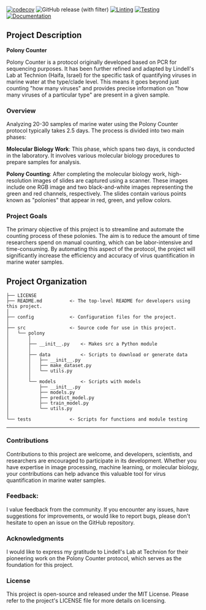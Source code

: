 [![codecov](https://codecov.io/gh/kirill-push/polony-counting/graph/badge.svg?token=3XYNQ0GYTB)](https://codecov.io/gh/kirill-push/polony-counting)
![GitHub release (with filter)](https://img.shields.io/github/v/release/kirill-push/polony-counting?sort=semver&color=brightgreen)
[![Linting](https://github.com/kirill-push/polony-counting/actions/workflows/lint.yml/badge.svg?branch=main)](https://github.com/kirill-push/polony-counting/actions/workflows/lint.yml)
[![Testing](https://github.com/kirill-push/polony-counting/actions/workflows/test.yml/badge.svg?branch=main)](https://github.com/kirill-push/polony-counting/actions/workflows/test.yml)
[![Documentation](https://github.com/kirill-push/polony-counting/actions/workflows/pages.yml/badge.svg)](https://github.com/kirill-push/polony-counting/actions/workflows/pages.yml)

## Project Description
**Polony Counter**

Polony Counter is a protocol originally developed based on PCR for sequencing purposes. It has been further refined and adapted by Lindell's Lab at Technion (Haifa, Israel) for the specific task of quantifying viruses in marine water at the type/clade level. This means it goes beyond just counting "how many viruses" and provides precise information on "how many viruses of a particular type" are present in a given sample.

### Overview

Analyzing 20-30 samples of marine water using the Polony Counter protocol typically takes 2.5 days. The process is divided into two main phases:

**Molecular Biology Work**: This phase, which spans two days, is conducted in the laboratory. It involves various molecular biology procedures to prepare samples for analysis.

**Polony Counting**: After completing the molecular biology work, high-resolution images of slides are captured using a scanner. These images include one RGB image and two black-and-white images representing the green and red channels, respectively. The slides contain various points known as "polonies" that appear in red, green, and yellow colors.

### Project Goals

The primary objective of this project is to streamline and automate the counting process of these polonies. The aim is to reduce the amount of time researchers spend on manual counting, which can be labor-intensive and time-consuming. By automating this aspect of the protocol, the project will significantly increase the efficiency and accuracy of virus quantification in marine water samples.

## Project Organization

    ├── LICENSE
    ├── README.md          <- The top-level README for developers using this project.
    │
    ├── config             <- Configuration files for the project.
    │
    ├── src                <- Source code for use in this project.
    │   └── polony
    │       │
    │       ├── __init__.py    <- Makes src a Python module
    │       │
    │       ├── data           <- Scripts to download or generate data
    │       │   ├── __init__.py 
    │       │   ├── make_dataset.py
    │       │   └── utils.py
    │       │
    │       └── models         <- Scripts with models
    │           ├── __init__.py 
    │           ├── models.py
    │           ├── predict_model.py
    │           ├── train_model.py
    │           └── utils.py
    │
    └── tests              <- Scripts for functions and module testing

--------

<!-- ## Getting Started:-->

### Contributions

Contributions to this project are welcome, and developers, scientists, and researchers are encouraged to participate in its development. Whether you have expertise in image processing, machine learning, or molecular biology, your contributions can help advance this valuable tool for virus quantification in marine water samples.


### Feedback:

I value feedback from the community. If you encounter any issues, have suggestions for improvements, or would like to report bugs, please don't hesitate to open an issue on the GitHub repository.

### Acknowledgments

I would like to express my gratitude to Lindell's Lab at Technion for their pioneering work on the Polony Counter protocol, which serves as the foundation for this project.

### License

This project is open-source and released under the MIT License. Please refer to the project's LICENSE file for more details on licensing.
<!-- 
### About the Project

This project is a labor of love and a volunteer effort by me. I have a deep passion for advancing science and simplifying the work of researchers in the field. As a result, I have dedicated my time and expertise to develop and maintain the Polony Counter project with no financial compensation.

**Key Points:**

- 🌟 Voluntary Contribution: This project is developed on a voluntary basis, driven by a commitment to contribute to the scientific community.

- 💪 Sole Developer: I am the sole developer of this project, working tirelessly to make it accessible and useful for researchers worldwide.

- 🆓 No Cost: The Polony Counter project is completely free and open-source, with no charges for its usage. -->

